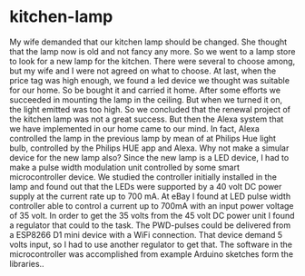 # kitchen-lamp
My wife demanded that our kitchen lamp should be changed. She thought that the lamp now is old and not fancy any more. So we went to a lamp store to look for a new lamp for the kitchen. There were several to choose among, but my wife and I were not agreed on what to choose. At last, when the price tag was high enough, we found a led device we thought was suitable for our home. So be bought it and carried it home. 
After some efforts we succeeded in mounting the lamp in the ceiling. But when we turned it on, the light emitted was too high. So we concluded that the renewal project of the kitchen lamp was not a great success.
But then the Alexa system that we have implemented in our home came to our mind. In fact, Alexa controlled the lamp in the previous lamp by mean of at Philips Hue light bulb, controlled by the Philips HUE app and Alexa. Why not make a simular device for the new lamp also? 
Since the new lamp is a LED device, I had to make a pulse width modulation unit controlled by some smart microcontroller device.  We studied the controller initially installed in the lamp and found out that the LEDs were supported by a 40 volt DC power supply at the current rate up to 700 mA.
At eBay I found at LED pulse width controller able to control a current up to 700mA with an input power voltage of 35 volt. In order to get the 35 volts from the 45 volt DC power unit I found a regulator that could to the task. The PWD-pulses could be delivered from a ESP8266 D1 mini device with a WiFi connection. That device demand 5 volts input, so I had to use another regulator to get that. 
The software in the microcontroller was accomplished from example Arduino sketches form the libraries..

